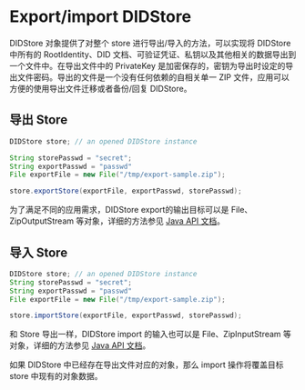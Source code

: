 # Export/import DIDStore

DIDStore 对象提供了对整个 store 进行导出/导入的方法，可以实现将 DIDStore 中所有的 RootIdentity、DID 文档、可验证凭证、私钥以及其他相关的数据导出到一个文件中。在导出文件中的 PrivateKey 是加密保存的，密钥为导出时设定的导出文件密码。导出的文件是一个没有任何依赖的自相关单一 ZIP 文件，应用可以方便的使用导出文件迁移或者备份/回复 DIDStore。

## 导出 Store

```java
DIDStore store; // an opened DIDStore instance

String storePasswd = "secret";
String exportPasswd = "passwd"
File exportFile = new File("/tmp/export-sample.zip");

store.exportStore(exportFile, exportPasswd, storePasswd);
```

为了满足不同的应用需求，DIDStore export的输出目标可以是 File、ZipOutputStream 等对象，详细的方法参见 [Java API 文档](https://todo/url/to/javadoc)。

## 导入 Store

```java
DIDStore store; // an opened DIDStore instance
String storePasswd = "secret";
String exportPasswd = "passwd"
File exportFile = new File("/tmp/export-sample.zip");

store.importStore(exportFile, exportPasswd, storePasswd);
```

和 Store 导出一样，DIDStore import 的输入也可以是 File、ZipInputStream 等对象，详细的方法参见 [Java API 文档](https://todo/url/to/javadoc)。

如果 DIDStore 中已经存在导出文件对应的对象，那么 import 操作将覆盖目标 store 中现有的对象数据。

